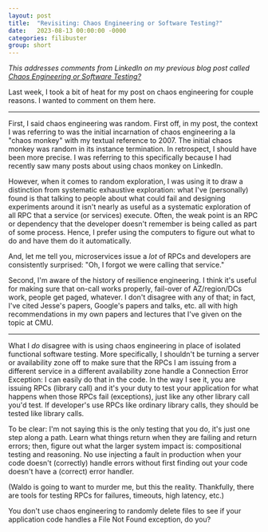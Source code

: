 ```yaml
---
layout: post
title:  "Revisiting: Chaos Engineering or Software Testing?"
date:   2023-08-13 00:00:00 -0000
categories: filibuster
group: short
---
```


_This addresses comments from LinkedIn on my previous blog post called [Chaos Engineering or Software Testing?](https://christophermeiklejohn.com/filibuster/2023/08/10/chaos-engineering.html)_

Last week, I took a bit of heat for my post on chaos engineering for couple reasons. I wanted to comment on them here.

---

First, I said chaos engineering was random. First off, in my post, the context I was referring to was the initial incarnation of chaos engineering a la "chaos monkey" with my textual reference to 2007.  The initial chaos monkey was random in its instance termination. In retrospect, I should have been more precise. I was referring to this specifically because I had recently saw many posts about using chaos monkey on LinkedIn.

However, when it comes to random exploration, I was using it to draw a distinction from systematic exhaustive exploration: what I've (personally) found is that talking to people about what could fail and designing experiments around it isn't nearly as useful as a systematic exploration of all RPC that a service (or services) execute. Often, the weak point is an RPC or dependency that the developer doesn't remember is being called as part of some process. Hence, I prefer using the computers to figure out what to do and have them do it automatically.

And, let me tell you, microservices issue a *lot* of RPCs and developers are consistently surprised: "Oh, I forgot we were calling that service."

Second, I'm aware of the history of resilience engineering. I think it's useful for making sure that on-call works properly, fail-over of AZ/region/DCs work, people get paged, whatever. I don't disagree with any of that; in fact, I've cited Jesse's papers, Google's papers and talks, etc. all with high recommendations in my own papers and lectures that I've given on the topic at CMU.

---

What I *do* disagree with is using chaos engineering in place of isolated functional software testing. More specifically, I shouldn't be turning a server or availability zone off to make sure that the RPCs I am issuing from a different service in a different availability zone handle a Connection Error Exception: I can easily do that in the code. In the way I see it, you are issuing RPCs (library call) and it's your duty to test your application for what happens when those RPCs fail (exceptions), just like any other library call you'd test. If developer's use RPCs like ordinary library calls, they should be tested like library calls.

To be clear: I'm not saying this is the only testing that you do, it's just one step along a path. Learn what things return when they are failing and return errors; then, figure out what the larger system impact is: compositional testing and reasoning. No use injecting a fault in production when your code doesn't (correctly) handle errors without first finding out your code doesn't have a (correct) error handler.

(Waldo is going to want to murder me, but this the reality. Thankfully, there are tools for testing RPCs for failures, timeouts, high latency, etc.)

You don't use chaos engineering to randomly delete files to see if your application code handles a File Not Found exception, do you?